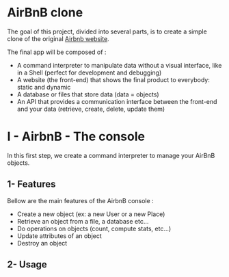 # AirBnB clone

The goal of this project, divided into several parts, is to create a simple clone of the original [Airbnb website](https://www.airbnb.com/).

The final app will be composed of :

- A command interpreter to manipulate data without a visual interface, like in a Shell (perfect for development and debugging)
- A website (the front-end) that shows the final product to everybody: static and dynamic
- A database or files that store data (data = objects)
- An API that provides a communication interface between the front-end and your data (retrieve, create, delete, update them)

# I - AirbnB - The console

In this first step, we create a command interpreter to manage your AirBnB objects.

## 1- Features

Bellow are the main features of the AirbnB console :

- Create a new object (ex: a new User or a new Place)
- Retrieve an object from a file, a database etc…
- Do operations on objects (count, compute stats, etc…)
- Update attributes of an object
- Destroy an object

## 2- Usage
